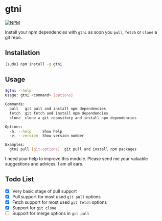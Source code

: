 gtni
====
[![NPM](https://nodei.co/npm/gtni.png?downloads=true&downloadRank=true&stars=true)](https://www.npmjs.com/package/gtni)

Install your npm dependencies with `gtni` as soon you `pull`, `fetch` or `clone` a git repo.

Installation
-------------
```sh
[sudo] npm install -g gtni
```
Usage
------
```sh
$gtni --help
Usage: gtni <command> [options]

Commands:
  pull   git pull and install npm dependencies
  fetch  git fetch and install npm dependencies
  clone  clone a git repository and install npm dependencies

Options:
  -h, --help     Show help                                             [boolean]
  -v, --version  Show version number                                   [boolean]

Examples:
  gtni pull [git-options]  git pull and install npm packages

```
I need your help to improve this module. Please send me your valuable suggestions and advices. I am all ears.

Todo List
---------
- [x] Very basic stage of pull support
- [x] Pull support for most used `git pull` options
- [x] Fetch support for most used `git fetch` options
- [x] Support for `git clone`
- [ ] Support for merge options in `git pull`
